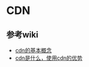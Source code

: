 # CDN
## 参考wiki
- [cdn的基本概念](https://juejin.cn/post/6985816725098856479)
- [cdn是什么，使用cdn的优势](https://www.zhihu.com/question/36514327?rf=37353035)
